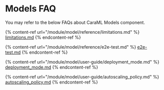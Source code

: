 # Models FAQ

You may refer to the below FAQs about CaraML Models component. 

{% content-ref url="/module/model/reference/limitations.md" %}
[limitations.md](/module/model/reference/limitations.md)
{% endcontent-ref %}

{% content-ref url="/module/model/reference/e2e-test.md" %}
[e2e-test.md](/module/model/reference/e2e-test.md)
{% endcontent-ref %}

{% content-ref url="/module/model/user-guide/deployment_mode.md" %}
[deployment_mode.md](/module/model/user-guide/deployment_mode.md)
{% endcontent-ref %}

{% content-ref url="/module/model/user-guide/autoscaling_policy.md" %}
[autoscaling_policy.md](/module/model/user-guide/autoscaling_policy.md)
{% endcontent-ref %}
